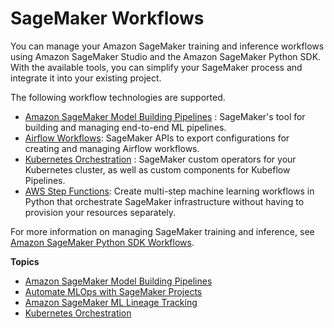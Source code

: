 # SageMaker Workflows<a name="workflows"></a>

You can manage your Amazon SageMaker training and inference workflows using Amazon SageMaker Studio and the Amazon SageMaker Python SDK\. With the available tools, you can simplify your SageMaker process and integrate it into your existing project\.

The following workflow technologies are supported\.
+ [Amazon SageMaker Model Building Pipelines](pipelines.md) : SageMaker's tool for building and managing end\-to\-end ML pipelines\.
+ [Airflow Workflows](https://sagemaker.readthedocs.io/en/stable/workflows/airflow/index.html): SageMaker APIs to export configurations for creating and managing Airflow workflows\.
+ [Kubernetes Orchestration](kubernetes-workflows.md) : SageMaker custom operators for your Kubernetes cluster, as well as custom components for Kubeflow Pipelines\.
+ [AWS Step Functions](https://sagemaker.readthedocs.io/en/stable/workflows/step_functions/index.html): Create multi\-step machine learning workflows in Python that orchestrate SageMaker infrastructure without having to provision your resources separately\.

For more information on managing SageMaker training and inference, see [Amazon SageMaker Python SDK Workflows](https://sagemaker.readthedocs.io/en/stable/workflows/index.html)\.

**Topics**
+ [Amazon SageMaker Model Building Pipelines](pipelines.md)
+ [Automate MLOps with SageMaker Projects](sagemaker-projects.md)
+ [Amazon SageMaker ML Lineage Tracking](lineage-tracking.md)
+ [Kubernetes Orchestration](kubernetes-workflows.md)